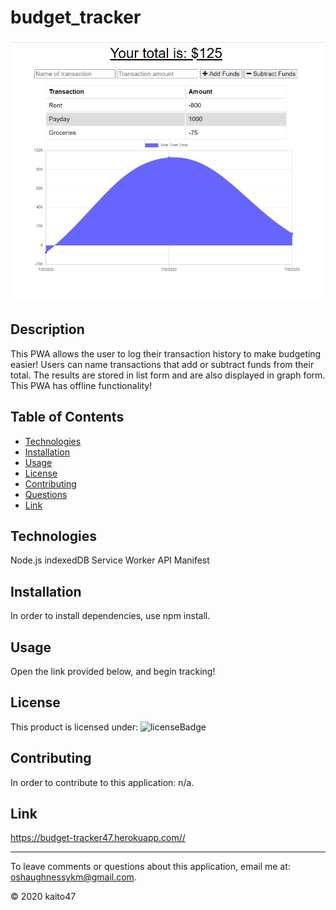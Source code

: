 # budget_tracker

![deployedImage](https://github.com/kaito47/budget_tracker/blob/master/public/img.png)

## Description 

This PWA allows the user to log their transaction history to make budgeting easier! Users can name transactions that add or subtract funds from their total. The results are stored in list form and are also displayed in graph form. This PWA has offline functionality! 

## Table of Contents
* [Technologies](#technologies)
* [Installation](#installation)
* [Usage](#usage)
* [License](#license)
* [Contributing](#contributing)
* [Questions](#email)
* [Link](#link)


## Technologies

Node.js
indexedDB
Service Worker API
Manifest 

## Installation 

In order to install dependencies, use npm install.
    
## Usage

Open the link provided below, and begin tracking! 

## License

This product is licensed under: ![licenseBadge](https://img.shields.io/badge/badge-none-brightgreen)

## Contributing

In order to contribute to this application: n/a.

## Link

https://budget-tracker47.herokuapp.com//

----
To leave comments or questions about this application, email me at: oshaughnessykm@gmail.com.

© 2020 kaito47